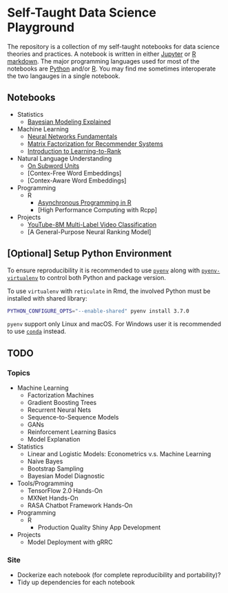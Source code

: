 # Self-Taught Data Science Playground

The repository is a collection of my self-taught notebooks for data science theories and practices.
A notebook is written in either [Jupyter](https://jupyter.org/) or [R markdown](https://rmarkdown.rstudio.com/).
The major programming languages used for most of the notebooks are [Python](https://www.python.org/) and/or [R](https://www.r-project.org/).
You may find me sometimes interoperate the two langauges in a single notebook.

## Notebooks

+ Statistics
    + [Bayesian Modeling Explained](https://everdark.github.io/k9/bayesian/bayesian_modeling_explained.nb.html)
+ Machine Learning
    + [Neural Networks Fundamentals](https://everdark.github.io/k9/neural_nets/neural_networks_fundamentals.nb.html)
    + [Matrix Factorization for Recommender Systems](https://everdark.github.io/k9/matrix_factorization/matrix_factorization.nb.html)
    + [Introduction to Learning-to-Rank](https://everdark.github.io/k9/learning_to_rank/learning_to_rank.html)
+ Natural Language Understanding
    + [On Subword Units](https://everdark.github.io/k9/natural_language_understanding/subword_units/subword_units.nb.html)
    + [Contex-Free Word Embeddings]
    + [Contex-Aware Word Embeddings]
+ Programming
    + R
        + [Asynchronous Programming in R](https://everdark.github.io/k9/programming/r/async/async_r.nb.html)
        + [High Performance Computing with Rcpp]
+ Projects
    + [YouTube-8M Multi-Label Video Classification](https://everdark.github.io/k9/projects/yt8m/yt8m.html)
    + [A General-Purpose Neural Ranking Model]

## [Optional] Setup Python Environment

To ensure reproducibility it is recommended to use [`pyenv`](https://github.com/pyenv/pyenv) along with [`pyenv-virtualenv`](https://github.com/pyenv/pyenv-virtualenv) to control both Python and package version.

To use `virtualenv` with `reticulate` in Rmd,
the involved Python must be installed with shared library:

```sh
PYTHON_CONFIGURE_OPTS="--enable-shared" pyenv install 3.7.0
```

`pyenv` support only Linux and macOS.
For Windows user it is recommended to use [`conda`](https://github.com/conda/conda) instead.

## TODO

### Topics
+ Machine Learning
    + Factorization Machines
    + Gradient Boosting Trees
    + Recurrent Neural Nets
    + Sequence-to-Sequence Models
    + GANs
    + Reinforcement Learning Basics
    + Model Explanation
+ Statistics
    + Linear and Logistic Models: Econometrics v.s. Machine Learning
    + Naive Bayes
    + Bootstrap Sampling
    + Bayesian Model Diagnostic
+ Tools/Programming
    + TensorFlow 2.0 Hands-On
    + MXNet Hands-On
    + RASA Chatbot Framework Hands-On
+ Programming
    + R
        + Production Quality Shiny App Development
+ Projects
    + Model Deployment with gRRC

### Site

+ Dockerize each notebook (for complete reproducibility and portability)?
+ Tidy up dependencies for each notebook
